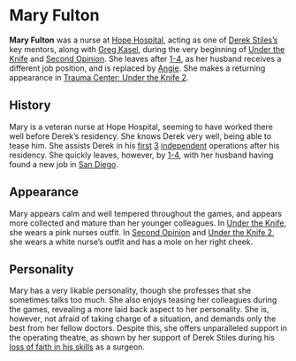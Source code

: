 # Mary Fulton


**Mary Fulton** was a nurse at [Hope Hospital](../locations/Hope_Hospital.md), acting as one of [Derek Stiles’s](Derek_Stiles.md) key mentors, along with [Greg Kasel](Greg_Kasel.md), during the very beginning of [Under the Knife](../../utk/UTK.md) and [Second Opinion](../SO.md). She leaves after [1-4](../episodes/1_4.md), as her husband receives a different job position, and is replaced by [Angie](Angela_Thompson.md). She makes a returning appearance in [Trauma Center: Under the Knife 2](../../utk2/UTK2.md). 

## <a id="History"></a>History

Mary is a veteran nurse at Hope Hospital, seeming to have worked there well before Derek’s residency. She knows Derek very well, being able to tease him. She assists Derek in his [first](../episodes/1_1.md) [3](../episodes/1_2.md) [independent](../episodes/1_3.md) operations after his residency. She quickly leaves, however, by [1-4](../episodes/1_4.md), with her husband having found a new job in [San Diego](../locations/California.md#San_Diego).

## <a id="Appearance"></a>Appearance

Mary appears calm and well tempered throughout the games, and appears more collected and mature than her younger colleagues. In [Under the Knife](../../utk/UTK.md), she wears a pink nurses outfit. In [Second Opinion](../SO.md) and [Under the Knife 2](../../utk2/UTK2.md), she wears a white nurse’s outfit and has a mole on her right cheek.

## <a id="Personality"></a>Personality

Mary has a very likable personality, though she professes that she sometimes talks too much. She also enjoys teasing her colleagues during the games, revealing a more laid back aspect to her personality. She is, however, not afraid of taking charge of a situation, and demands only the best from her fellow doctors. Despite this, she offers unparalleled support in the operating theatre, as shown by her support of Derek Stiles during his [loss of faith in his skills](../../utk2/episodes/Chapter_4.md) as a surgeon.